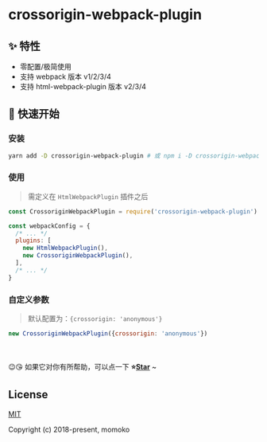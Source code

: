 # crossorigin-webpack-plugin

## ✨ 特性

- 零配置/极简使用
- 支持 webpack 版本 v1/2/3/4
- 支持 html-webpack-plugin 版本 v2/3/4

## 🚀 快速开始

### 安装

```bash
yarn add -D crossorigin-webpack-plugin # 或 npm i -D crossorigin-webpack-plugin
```

### 使用

> 需定义在 `HtmlWebpackPlugin` 插件之后

```js
const CrossoriginWebpackPlugin = require('crossorigin-webpack-plugin')

const webpackConfig = {
  /* ... */
  plugins: [
    new HtmlWebpackPlugin(),
    new CrossoriginWebpackPlugin(),
  ],
  /* ... */
}
```

### 自定义参数

> 默认配置为：`{crossorigin: 'anonymous'}`

```js
new CrossoriginWebpackPlugin({crossorigin: 'anonymous'})
```

<br>
<br>
😉😘 如果它对你有所帮助，可以点一下 <b>⭐️<a href="#">Star</a></b> ~

## License

[MIT](http://opensource.org/licenses/MIT)

Copyright (c) 2018-present, momoko
